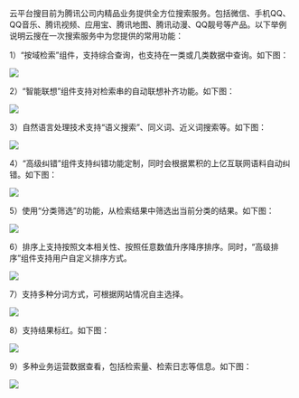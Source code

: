 云平台搜目前为腾讯公司内精品业务提供全方位搜索服务。包括微信、手机QQ、QQ音乐、腾讯视频、应用宝、腾讯地图、腾讯动漫、QQ靓号等产品。以下举例说明云搜在一次搜索服务中为您提供的常用功能：

1）“按域检索”组件，支持综合查询，也支持在一类或几类数据中查询。如下图：

![](http://imgcache.tce.fsphere.cn/static/qzonestyle.gtimg.cn/qzone/vas/opensns/res/img/yunsousuobangzhuwendang-1.png)

2）“智能联想”组件支持对检索串的自动联想补齐功能。如下图：

![](http://imgcache.tce.fsphere.cn/static/qzonestyle.gtimg.cn/qzone/vas/opensns/res/img/yunsousuobangzhuwendang-2.png)

3）自然语言处理技术支持“语义搜索”、同义词、近义词搜索等。如下图：

![](http://imgcache.tce.fsphere.cn/static/qzonestyle.gtimg.cn/qzone/vas/opensns/res/img/yunsousuobangzhuwendang-3.png)

4）“高级纠错”组件支持纠错功能定制，同时会根据累积的上亿互联网语料自动纠错。如下图：
  
![](http://imgcache.tce.fsphere.cn/static/qzonestyle.gtimg.cn/qzone/vas/opensns/res/img/yunsousuobangzhuwendang-4.png)	
	
5）使用“分类筛选”的功能，从检索结果中筛选出当前分类的结果。如下图：

![](http://imgcache.tce.fsphere.cn/static/qzonestyle.gtimg.cn/qzone/vas/opensns/res/img/yunsousuobangzhuwendang-5.png)
  
6）排序上支持按照文本相关性、按照任意数值升序降序排序。同时，“高级排序”组件支持用户自定义排序方式。

![](http://imgcache.tce.fsphere.cn/static/qzonestyle.gtimg.cn/qzone/vas/opensns/res/img/yunsousuobangzhuwendang-6.png)

7）支持多种分词方式，可根据网站情况自主选择。

![](http://imgcache.tce.fsphere.cn/static/qzonestyle.gtimg.cn/qzone/vas/opensns/res/img/yunsousuobangzhuwendang-7.png)

8）支持结果标红。如下图：

![](http://imgcache.tce.fsphere.cn/static/qzonestyle.gtimg.cn/qzone/vas/opensns/res/img/yunsousuobangzhuwendang-8.png)

9）多种业务运营数据查看，包括检索量、检索日志等信息。如下图：

![](http://imgcache.tce.fsphere.cn/static/qzonestyle.gtimg.cn/qzone/vas/opensns/res/img/yunsousuobangzhuwendang-9.png)
